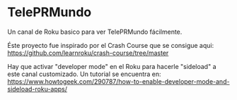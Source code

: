 # TelePRMundo
Un canal de Roku basico para ver TelePRMundo fácilmente. 

Éste proyecto fue inspirado por el Crash Course que se consigue aqui:
https://github.com/learnroku/crash-course/tree/master

Hay que activar "developer mode" en el Roku para hacerle "sideload" a este canal customizado. Un tutorial se encuentra en:
https://www.howtogeek.com/290787/how-to-enable-developer-mode-and-sideload-roku-apps/
